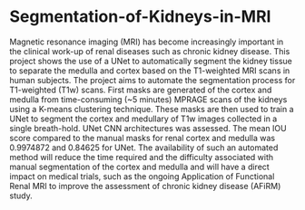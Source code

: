 # Segmentation-of-Kidneys-in-MRI

Magnetic resonance imaging (MRI) has become increasingly important in the clinical work-up of renal diseases such as chronic kidney disease. This project shows the use of a UNet to automatically segment the kidney tissue to separate the medulla and cortex based on the T1-weighted MRI scans in human subjects. The project aims to automate the segmentation process for T1-weighted (T1w) scans. First masks are generated of the cortex and medulla from time-consuming (~5 minutes) MPRAGE scans of the kidneys using a K-means clustering technique. These masks are then used to train a UNet to segment the cortex and medullary of T1w images collected in a single breath-hold. UNet CNN architectures was assessed. The mean IOU score compared to the manual masks for renal cortex and medulla was 0.9974872 and 0.84625 for UNet. The availability of such an automated method will reduce the time required and the difficulty associated with manual segmentation of the cortex and medulla and will have a direct impact on medical trials, such as the ongoing Application of Functional Renal MRI to improve the assessment of chronic kidney disease (AFiRM) study.
